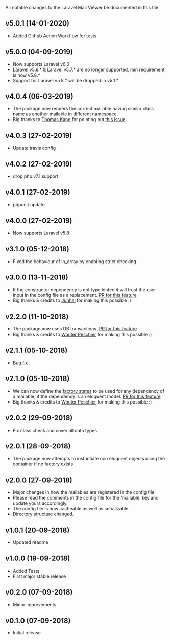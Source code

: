 All notable changes to the Laravel Mail Viewer be documented in this file

## v5.0.1 (14-01-2020)
- Added Github Action Workflow for tests

## v5.0.0 (04-09-2019)
- Now supports Laravel v6.0
- Laravel v5.6.* & Laravel v5.7.* are no longer supported, min requirement is now v5.8.*
- Support for Laravel v5.8.* will be dropped in v5.1.*

## v4.0.4 (06-03-2019)
- The package now renders the correct mailable having similar class name as another mailable in different namespace.
- Big thanks to [Thomas Kane](https://github.com/thomasjohnkane) for pointing out [this issue](https://github.com/JoggApp/laravel-mail-viewer/issues/18).

## v4.0.3 (27-02-2019)
- Update travis config

## v4.0.2 (27-02-2019)
- drop php v7.1 support

## v4.0.1 (27-02-2019)
- phpunit update

## v4.0.0 (27-02-2019)
- Now supports Laravel v5.8

## v3.1.0 (05-12-2018)
- Fixed the behaviour of in_array by enabling strict checking.

## v3.0.0 (13-11-2018)
- If the constructor dependency is not type hinted it will trust the user input in the config file as a replacement. [PR for this feature](https://github.com/JoggApp/laravel-mail-viewer/pull/15)
- Big thanks & credits to [Junhai](https://github.com/starvsion) for making this possible :)

## v2.2.0 (11-10-2018)
- The package now uses DB transactions. [PR for this feature](https://github.com/JoggApp/laravel-mail-viewer/pull/12)
- Big thanks & credits to [Wouter Peschier](https://github.com/kielabokkie) for making this possible :)

## v2.1.1 (05-10-2018)
- [Bug fix](https://github.com/JoggApp/laravel-mail-viewer/pull/11)

## v2.1.0 (05-10-2018)
- We can now define the [factory states](https://laravel.com/docs/5.7/database-testing#factory-states) to be used for any dependency of a mailable, if the dependency is an eloquent model. [PR for this feature](https://github.com/JoggApp/laravel-mail-viewer/pull/10)
- Big thanks & credits to [Wouter Peschier](https://github.com/kielabokkie) for making this possible :)  

## v2.0.2 (29-09-2018)
- Fix class check and cover all data types.

## v2.0.1 (28-09-2018)
- The package now attempts to instantiate non eloquent objects using the container if no factory exists.

## v2.0.0 (27-09-2018)
- Major changes in how the mailables are registered in the config file.
- Please read the comments in the config file for the 'mailable' key and update yours accordingly.
- The config file is now cacheable as well as serializable.
- Directory structure changed.

## v1.0.1 (20-09-2018)
- Updated readme

## v1.0.0 (19-09-2018)
- Added Tests
- First major stable release

## v0.2.0 (07-09-2018)
- Minor improvements

## v0.1.0 (07-09-2018)
- Initial release